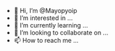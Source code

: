 - 👋 Hi, I’m @Mayopyoip
- 👀 I’m interested in ...
- 🌱 I’m currently learning ...
- 💞️ I’m looking to collaborate on ...
- 📫 How to reach me ...

<!---
Mayopyoip/Mayopyoip is a ✨ special ✨ repository because its `README.md` (this file) appears on your GitHub profile.
You can click the Preview link to take a look at your changes.
--->
